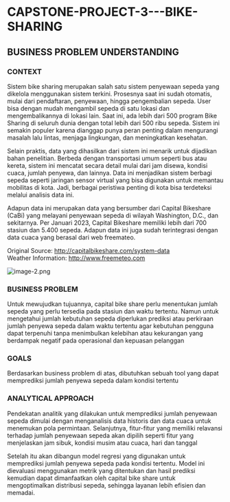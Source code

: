 # CAPSTONE-PROJECT-3---BIKE-SHARING

## **BUSINESS PROBLEM UNDERSTANDING**

### **CONTEXT**

Sistem bike sharing merupakan salah satu sistem penyewaan sepeda yang dikelola menggunakan sistem terkini. Prosesnya saat ini sudah otomatis, mulai dari pendaftaran, penyewaan, hingga pengembalian sepeda. User bisa dengan mudah mengambil sepeda di satu lokasi dan mengembalikannya di lokasi lain. Saat ini, ada lebih dari 500 program Bike Sharing di seluruh dunia dengan total lebih dari 500 ribu sepeda. Sistem ini semakin populer karena dianggap punya peran penting dalam mengurangi masalah lalu lintas, menjaga lingkungan, dan meningkatkan kesehatan.

Selain praktis, data yang dihasilkan dari sistem ini menarik untuk dijadikan bahan penelitian. Berbeda dengan transportasi umum seperti bus atau kereta, sistem ini mencatat secara detail mulai dari jam disewa, kondisi cuaca, jumlah penyewa, dan lainnya. Data ini menjadikan sistem berbagi sepeda seperti jaringan sensor virtual yang bisa digunakan untuk memantau mobilitas di kota. Jadi, berbagai peristiwa penting di kota bisa terdeteksi melalui analisis data ini.

Adapun data ini merupakan data yang bersumber dari Capital Bikeshare (CaBi) yang melayani penyewaan sepeda di wilayah Washington, D.C., dan sekitarnya. Per Januari 2023, Capital Bikeshare memiliki lebih dari 700 stasiun dan 5.400 sepeda. Adapun data ini juga sudah terintegrasi dengan data cuaca yang berasal dari web freemateo.

Original Source: http://capitalbikeshare.com/system-data </br>
Weather Information: http://www.freemeteo.com


![image-2.png](attachment:image-2.png)

### **BUSINESS PROBLEM**

Untuk mewujudkan tujuannya, capital bike share perlu menentukan jumlah sepeda yang perlu tersedia pada stasiun dan waktu tertentu. Namun untuk mengetahui jumlah kebutuhan sepeda diperlukan prediksi atau perkiraan jumlah penyewa sepeda dalam waktu tertentu agar kebutuhan pengguna dapat terpenuhi tanpa menimbulkan kelebihan atau kekurangan yang berdampak negatif pada operasional dan kepuasan pelanggan


### **GOALS**

Berdasarkan business problem di atas, dibutuhkan sebuah tool yang dapat memprediksi jumlah penyewa sepeda dalam kondisi tertentu

### **ANALYTICAL APPROACH**

Pendekatan analitik yang dilakukan untuk memprediksi jumlah penyewaan sepeda dimulai dengan menganalisis data historis dan data cuaca untuk menemukan pola permintaan. Selanjutnya, fitur-fitur yang memiliki relavansi terhadap jumlah penyewaan sepeda akan dipilih seperti fitur yang menjelaskan jam sibuk, kondisi musim atau cuaca, hari dan tanggal

Setelah itu akan dibangun model regresi yang digunakan untuk memprediksi jumlah penyewa sepeda pada kondisi tertentu. Model ini dievaluasi menggunakan metrik yang ditentukan dan hasil prediksi kemudian dapat dimanfaatkan oleh capital bike share untuk mengoptimalkan distribusi sepeda, sehingga layanan lebih efisien dan memadai.
